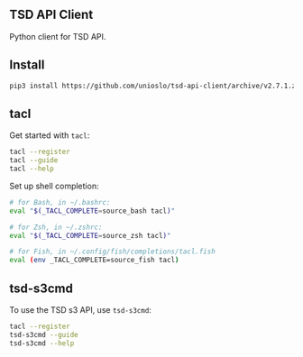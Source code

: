 ## TSD API Client

Python client for TSD API.

## Install

```bash
pip3 install https://github.com/unioslo/tsd-api-client/archive/v2.7.1.zip
```

## tacl

Get started with `tacl`:

```bash
tacl --register
tacl --guide
tacl --help
```

Set up shell completion:

```sh
# for Bash, in ~/.bashrc:
eval "$(_TACL_COMPLETE=source_bash tacl)"

# for Zsh, in ~/.zshrc:
eval "$(_TACL_COMPLETE=source_zsh tacl)"

# for Fish, in ~/.config/fish/completions/tacl.fish
eval (env _TACL_COMPLETE=source_fish tacl)
```

## tsd-s3cmd

To use the TSD s3 API, use `tsd-s3cmd`:

```bash
tacl --register
tsd-s3cmd --guide
tsd-s3cmd --help
```
